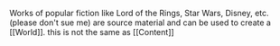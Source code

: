 Works of popular fiction like Lord of the Rings, Star Wars, Disney, etc. (please don't sue me) are source material and can be used to create a [[World]]. this is not the same as [[Content]]
